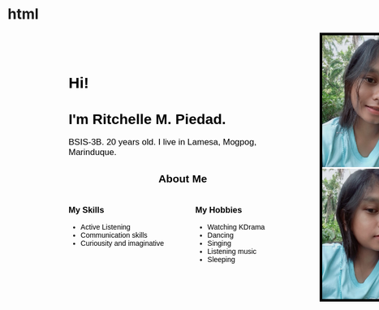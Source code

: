 # html<!DOCTYPE html>
<html lang="en">
<head>
	<meta charset="utf-8">
	<meta name="viewport" content="width=device-width, initial-scale=1">
	<title>Index.html</title>
</head>
<style>
.image{
background-image:url("Screenshot_20201010-142622~2.png");
background-repeat:no-repeat;
background-size:cover;
width:100%;
height:100%;
}
.grid{
font-family:arial;
display:grid;
margin-left:70px;
margin-right:70px;
margin-top:20px;
margin-bottom:70px;
grid-template-columns:500px 500px;
color:black;
background-size:1100px;
 
}
#grid-2{
display:grid;
grid-template-columns:250px 250px;
}
img{
width:400px;
border-width:5px;
border-style:solid;
margin-bottom:-5px;
}
.margin{
margin-left:50px;
margin-top:40px;
}
</style>
<body class="image">
<div class="grid">

<div class="margin">
<h1 style="font-size:30px;"> Hi! </h1>
<h1> I'm Ritchelle M. Piedad.</h1>
<p style="font-size:17px;"> BSIS-3B. 20 years old. I live in Lamesa, Mogpog, Marinduque.</p> 
<h2 align="center">About Me</h2>
<div id="grid-2">
<div>
<h3>My Skills</h3>
<ul> 
<li>Active Listening</li>
<li>Communication skills</li>
<li>Curiousity and imaginative</li>
</ul></div>
<div >
<h3>My Hobbies</h3>
<ul>
<li>Watching KDrama</li>
<li>Dancing</li>
<li>Singing</li>
<li>Listening music</li>
<li>Sleeping</li>
</ul>
</div>
</div>
</div>

<div align="center">
<img src="Screenshot_20200929-150330~2.png">
</div>

</div>
</body>
</html>
